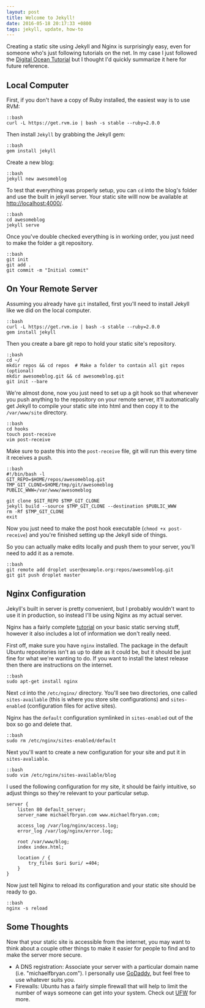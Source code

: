 ```yaml
---
layout: post
title: Welcome to Jekyll!
date: 2016-05-18 20:17:33 +0800
tags: jekyll, update, how-to
---
```


Creating a static site using Jekyll and Nginx is surprisingly easy, even for 
someone who's just following tutorials on the net. In my case I just followed 
the [Digital Ocean Tutorial][digital-ocean] but I thought I'd quickly summarize
it here for future reference.

## Local Computer 

First, if you don't have a copy of Ruby installed, the easiest way is to use
RVM:

    ::bash
    curl -L https://get.rvm.io | bash -s stable --ruby=2.0.0

Then install `Jekyll` by grabbing the Jekyll gem:

    ::bash
    gem install jekyll

Create a new blog:

    ::bash
    jekyll new awesomeblog

To test that everything was properly setup, you can `cd` into the blog's folder
and use the built in jekyll server. Your static site willl now be available at
[http://localhost:4000/](http://localhost:4000/).

    ::bash
    cd awesomeblog
    jekyll serve

Once you've double checked everything is in working order, you just need to 
make the folder a git repository.

    ::bash
    git init
    git add .
    git commit -m "Initial commit"

## On Your Remote Server 

Assuming you already have `git` installed, first you'll need to install Jekyll
like we did on the local computer.

    ::bash
    curl -L https://get.rvm.io | bash -s stable --ruby=2.0.0
    gem install jekyll

Then you create a bare git repo to hold your static site's repository.

    :;bash
    cd ~/
    mkdir repos && cd repos  # Make a folder to contain all git repos (optional)
    mkdir awesomeblog.git && cd awesomeblog.git
    git init --bare

We're almost done, now you just need to set up a git hook so that whenever you
push anything to the repository on your remote server, it'll automatically 
get Jekyll to compile your static site into html and then copy it to the 
`/var/www/site` directory.

    ::bash
    cd hooks
    touch post-receive
    vim post-receive

Make sure to paste this into the `post-receive` file, git will run this every
time it receives a push.

    ::bash
    #!/bin/bash -l
    GIT_REPO=$HOME/repos/awesomeblog.git
    TMP_GIT_CLONE=$HOME/tmp/git/awesomeblog
    PUBLIC_WWW=/var/www/awesomeblog

    git clone $GIT_REPO $TMP_GIT_CLONE
    jekyll build --source $TMP_GIT_CLONE --destination $PUBLIC_WWW
    rm -Rf $TMP_GIT_CLONE
    exit 


Now you just need to make the post hook executable (`chmod +x post-receive`) 
and you're finished setting up the Jekyll side of things.

So you can actually make edits locally and push them to your server, you'll 
need to add it as a remote.

    ::bash
    git remote add droplet user@example.org:repos/awesomeblog.git
    git git push droplet master


## Nginx Configuration

Jekyll's built in server is pretty convenient, but I probably wouldn't want to
use it in production, so instead I'll be using Nginx as my actual server.

Nginx has a fairly complete [tutorial][nginx-static] on your basic static 
serving stuff, however it also includes a lot of information we don't really 
need.

First off, make sure you have `nginx` installed. The package in the default
Ubuntu repositories isn't as up to date as it could be, but it should be just
fine for what we're wanting to do. If you want to install the latest release
then there are instructions on the internet.

    ::bash
    sudo apt-get install nginx

Next `cd` into the `/etc/nginx/` directory. You'll see two directories, one 
called `sites-available` (this is where you store site configurations) and 
`sites-enabled` (configuration files for active sites).

Nginx has the `default` configuration symlinked in `sites-enabled` out of the
box so go and delete that.

    ::bash
    sudo rm /etc/nginx/sites-enabled/default

Next you'll want to create a new configuration for your site and put it in
`sites-avaliable`.

    ::bash
    sudo vim /etc/nginx/sites-available/blog

I used the following configuration for my site, it should be fairly intuitive,
so adjust things so they're relevant to your particular setup.

    server {
        listen 80 default_server;
        server_name michaelfbryan.com www.michaelfbryan.com;

        access_log /var/log/nginx/access.log;
        error_log /var/log/nginx/error.log;

        root /var/www/blog;
        index index.html;

        location / {
            try_files $uri $uri/ =404;
        }
    }

Now just tell Nginx to reload its configuration and your static site should 
be ready to go.

    ::bash
    nginx -s reload

## Some Thoughts

Now that your static site is accessible from the internet, you may want to 
think about a couple other things to make it easier for people to find and to
make the server more secure.

* A DNS registration: Associate your server with a particular domain name (i.e.
  "michaelfbryan.com"). I personally use [GoDaddy][godaddy], but feel free to
  use whatever suits you.
* Firewalls: Ubuntu has a fairly simple firewall that will help to limit the
  number of ways someone can get into your system. Check out [UFW][ufw] for 
  more.


[ufw]: https://www.digitalocean.com/community/tutorials/how-to-set-up-a-firewall-with-ufw-on-ubuntu-14-04
[godaddy]: https://au.godaddy.com/
[digital-ocean]: https://www.digitalocean.com/community/tutorials/how-to-deploy-jekyll-blogs-with-git
[nginx-static]: https://www.nginx.com/resources/admin-guide/serving-static-content/
